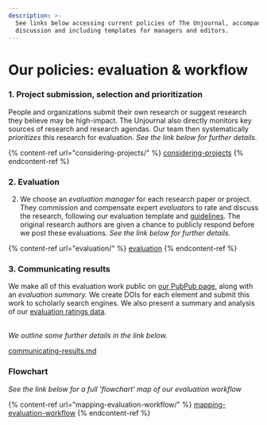 ```yaml
---
description: >-
  See links below accessing current policies of The Unjournal, accompanied by
  discussion and including templates for managers and editors.
---
```


# Our policies: evaluation & workflow

### 1. Project submission, selection and prioritization

People and organizations submit their own research or suggest research they believe may be high-impact. The Unjournal also directly monitors key sources of research and research agendas. Our team then systematically _prioritizes_ this research for evaluation.  _See the link below for further details._

{% content-ref url="considering-projects/" %}
[considering-projects](considering-projects/)
{% endcontent-ref %}



### 2.  Evaluation&#x20;

2. We choose an _evaluation manager_ for each research paper or project. They commission and compensate expert _evaluators_ to rate and discuss the research, following our evaluation template and [guidelines](evaluation/guidelines-for-evaluators/). The original research authors are given a chance to publicly respond before we post  these evaluations. _See the link below for further details._

{% content-ref url="evaluation/" %}
[evaluation](evaluation/)
{% endcontent-ref %}



### 3. Communicating results

We make all of this evaluation work public on [our PubPub page](https://unjournal.pubpub.org/), along with an _evaluation summary._ We create DOIs for each element and submit this work to scholarly search engines. We also present a summary and analysis of our [evaluation ratings data](https://unjournal.shinyapps.io/DataExplorer/).&#x20;

\
_We outline some further details in the link below._

[communicating-results.md](communicating-results.md "mention")&#x20;



### Flowchart

_See the link below for a full 'flowchart' map of our evaluation workflow_

{% content-ref url="mapping-evaluation-workflow/" %}
[mapping-evaluation-workflow](mapping-evaluation-workflow/)
{% endcontent-ref %}
